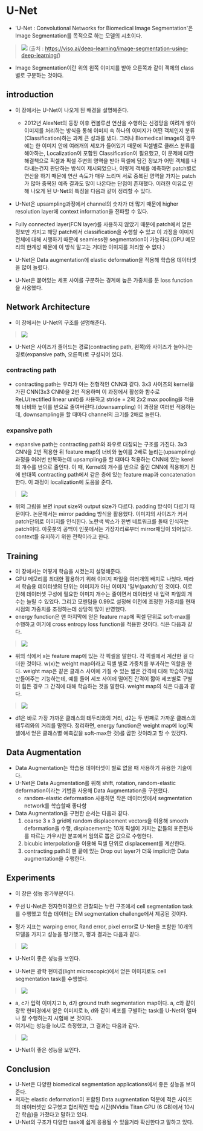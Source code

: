 # U-Net
* 'U-Net : Convolutional Networks for Biomedical Image Segmentation'은 Image Segmentation를 목적으로 하는 모델의 시초이다.

> ![](https://velog.velcdn.com/images%2Fminkyu4506%2Fpost%2Fafa16f0e-a0da-485d-bf68-8e7f428314d0%2Fimage-segmentation-example-1060x397.jpg.webp)
(출처 : https://viso.ai/deep-learning/image-segmentation-using-deep-learning/)

* Image Segmentation이란 위의 왼쪽 이미지를 받아 오른쪽과 같이 객체의 class별로 구분하는 것이다. 

## introduction
* 이 장에서는 U-Net이 나오게 된 배경을 설명해준다. 
  * 2012년 AlexNet의 등장 이후 컨볼루션 연산을 수행하는 신경망을 여려개 쌓아 이미지를 처리하는 방식을 통해 이미지 속 하나의 이미지가 어떤 객체인지 분류(Classification)하는 과제 큰 성과를 냈다. 그러나 Biomedical image의 경우에는 한 이미지 안에 여러개의 세포가 들어있기 때문에 픽셀별로 클래스 분류를 해야하는, Localization이 포함된 Classification이 필요했고, 이 문제에 대한 해결책으로 픽셀과 픽셀 주변의 영역을 받아 픽셀에 담긴 정보가 어떤 객체를 나타내는건지 판단하는 방식이 제시되었으나, 이렇게 객체를 예측하면 patch별로 연산을 하기 때문에 연산 속도가 매우 느리며 서로 중복된 영역을 가지는 patch가 많아 중복된 예측 결과도 많이 나온다는 단점이 존재했다. 이러한 이유로 인해 나오게 된 U-Net의 특징을 다음과 같이 정리할 수 있다.

* U-Net은 upsampling과정에서 channel의 숫자가 더 많기 때문에 higher resolution layer에 context information을 전파할 수 있다.
* Fully connected layer(FCN layer)를 사용하지 않았기 때문에 patch에서 얻은 정보만 가지고 해당 patch에서 classification을 수행할 수 있고 이 과정을 이미지 전체에 대해 시행하기 때문에 seamless한 segmentation이 가능하다.(GPU 메모리의 한계성 때문에 이 방식 말고는 거대한 이미지를 처리할 수 없다.)
* U-Net은 Data augmentation에 elastic deformation을 적용해 학습용 데이터셋을 많이 늘렸다.
* U-Net은 붙어있는 세포 사이를 구분하는 경계에 높은 가중치를 둔 loss function을 사용했다.

## Network Architecture
* 이 장에서는 U-Net의 구조를 설명해준다.

> ![](https://velog.velcdn.com/images%2Fminkyu4506%2Fpost%2F3dfe09c3-3cd1-44b9-bc2a-680690f18ffa%2F%EC%8A%A4%ED%81%AC%EB%A6%B0%EC%83%B7%202021-08-31%20%EC%98%A4%ED%9B%84%202.50.03.png)

* U-Net은 사이즈가 줄어드는 경로(contracting path, 왼쪽)와 사이즈가 늘어나는 경로(expansive path, 오른쪽)로 구성되어 있다.

### contracting path
* contracting path는 우리가 아는 전형적인 CNN과 같다. 3x3 사이즈의 kernel을 가진 CNN(3x3 CNN)을 2번 적용하며 이 과정에서 활성화 함수로 ReLU(rectified linear unit)를 사용하고 stride = 2의 2x2 max pooling을 적용해 너비와 높이를 반으로 줄여버린다.(downsampling) 이 과정을 여러번 적용하는데, downsampling을 할 때마다 channel의 크기를 2배로 늘린다.

### expansive path
* expansive path는 contracting path와 좌우로 대칭되는 구조를 가진다. 3x3 CNN을 2번 적용한 뒤 feature map의 너비와 높이를 2배로 늘리는(upsampling) 과정을 여러번 반복하는데 upsampling을 할 때마다 적용하는 CNN에 있는 kerel의 개수를 반으로 줄인다. 이 때, Kernel의 개수를 반으로 줄인 CNN에 적용하기 전에 반대쪽 contracting path에서 같은 층에 있는 feature map과 concatenation한다. 이 과정이 localization에 도움을 준다.

> ![](https://img1.daumcdn.net/thumb/R1280x0/?scode=mtistory2&fname=http%3A%2F%2Fcfile25.uf.tistory.com%2Fimage%2F996735355DF900C2321D9B)

* 위의 그림을 보면 input size와 output size가 다르다. padding 방식이 다르기 때문이다. 논문에서는 mirror padding 방식을 활용했다. 이미지의 사이즈가 커서 patch단위로 이미지를 인식한다. 노란색 박스가 한번 네트워크를 돌때 인식하는 patch이다. 아웃풋의 공백이 인풋에서는 가장자리로부터 mirror패딩이 되어있다. context를 유지하기 위한 전략이라고 한다.  

## Training
* 이 장에서는 어떻게 학습을 시켰는지 설명해준다.
* GPU 메모리를 최대한 활용하기 위해 이미지 파일을 여러개의 배치로 나눴다. 따라서 학습용 데이터셋의 단위는 이미지가 아닌 이미지 '일부(patch)'인 것이다. 이로 인해 데이터셋 구성에 필요한 이미지 개수는 줄이면서 데이터셋 내 입력 파일의 개수는 늘릴 수 있었다. 그리고 모멘텀을 0.99로 설정해 이전에 조정한 가중치를 현재 시점의 가중치를 조정하는데 상당히 많이 반영했다.
* energy function은 맨 마지막에 얻은 feature map에 픽셀 단위로 soft-max를 수행하고 여기에 cross entropy loss function을 적용한 것이다. 식은 다음과 같다.

> ![](https://velog.velcdn.com/images%2Fminkyu4506%2Fpost%2Fa387d96f-b0da-463e-a8e7-71e3c9f4aa5a%2F%EC%8A%A4%ED%81%AC%EB%A6%B0%EC%83%B7%202021-09-01%20%EC%98%A4%EC%A0%84%209.28.05.png)

* 위의 식에서 x는 feature map에 있는 각 픽셀을 말한다. 각 픽셀에서 계산한 걸 다 더한 것이다. w(x)는 weight map이라고 픽셀 별로 가중치를 부과하는 역할을 한다. weight map은 같은 클래스 사이에 가질 수 있는 짧은 간격에 대해 학습하게끔 만들어주는 기능하는데, 예를 들어 세포 사이에 떨어진 간격이 짧아 세포별로 구별이 힘든 경우 그 간격에 대해 학습하는 것을 말한다. weight map의 식은 다음과 같다.

> ![](https://velog.velcdn.com/images%2Fminkyu4506%2Fpost%2F360fc1c9-cbfa-4593-b225-7c0c2232ded7%2F%EC%8A%A4%ED%81%AC%EB%A6%B0%EC%83%B7%202021-09-01%20%EC%98%A4%EC%A0%84%209.30.19.png)

* d1은 바로 가장 가까운 클래스의 테두리와의 거리, d2는 두 번째로 가까운 클래스의 테두리와의 거리를 말한다. 정리하면, energy function은 weight map에 log(픽셀에서 얻은 클래스별 예측값을 soft-max한 것)를 곱한 것이라고 할 수 있겠다.

## Data Augmentation
* Data Augmentation는 학습용 데이터셋이 별로 없을 때 사용하기 유용한 기술이다. 
* U-Net은 Data Augmentation를 위해 shift, rotation, random-elastic deformation이라는 기법을 사용해 Data Augmentation을 구현했다.
  * random-elastic deformation 사용하면 작은 데이터셋에서 segmentation network를 학습할때 좋다함
* Data Augmentation을 구현한 순서는 다음과 같다.
  1. coarse 3 x 3 grid에 random displacement vectors을 이용해 smooth deformation을 수행, displacement는 10개 픽셀이 가지는 값들의 표준편차를 따르는 가우시안 분포에서 임의로 뽑은 값으로 수행한다.
  2. bicubic interpolation을 이용해 픽셀 단위로 displacement를 계산한다.
  3. contracting path의 맨 끝에 있는 Drop out layer가 더욱 implicit한 Data augmentation을 수행한다.

## Experiments
* 이 장은 성능 평가부분이다.

* 우선 U-Net은 전자현미경으로 관찰되는 뉴런 구조에서 cell segmentation task를 수행했고 학습 데이터는 EM segmentation challenge에서 제공된 것이다.
* 평가 지표는 warping error, Rand error, pixel error로 U-Net을 포함한 10개의 모델을 가지고 성능을 평가했고, 평과 결과는 다음과 같다.

> ![](https://velog.velcdn.com/images%2Fminkyu4506%2Fpost%2Ffde09a46-df2a-44ca-9316-a50b753f41dc%2F%EC%8A%A4%ED%81%AC%EB%A6%B0%EC%83%B7%202021-09-01%20%EC%98%A4%ED%9B%84%208.32.14.png)
* U-Net이 좋은 성능을 보인다.


* U-Net은 광학 현미경(light microscopic)에서 얻은 이미지로도 cell segmentation task를 수행했다.

> ![](https://velog.velcdn.com/images%2Fminkyu4506%2Fpost%2F9677e8d7-73a1-479c-a416-cc3eba56290e%2F%EC%8A%A4%ED%81%AC%EB%A6%B0%EC%83%B7%202021-09-01%20%EC%98%A4%ED%9B%84%208.38.34.png)
* a, c가 입력 이미지고 b, d가 ground truth segmentation map이다. a, c와 같이 광학 현미경에서 얻은 이미지로 b, d와 같이 세포를 구별하는 task를 U-Net이 얼마나 잘 수행하는지 시험해 본 것이다.
* 여기서는 성능을 IoU로 측정했고, 그 결과는 다음과 같다.

> ![](https://velog.velcdn.com/images%2Fminkyu4506%2Fpost%2F2c3cf62c-924a-4c1b-a31b-772d07262d76%2F%EC%8A%A4%ED%81%AC%EB%A6%B0%EC%83%B7%202021-09-01%20%EC%98%A4%ED%9B%84%208.41.23.png)
* U-Net이 좋은 성능을 보인다.

## Conclusion
* U-Net은 다양한 biomedical segmentation applications에서 좋은 성능을 보여준다.
* 저자는 elastic deformation이 포함된 Data augmentation 덕분에 적은 사이즈의 데이터셋만 요구했고 합리적인 학습 시간(NVidia Titan GPU (6 GB)에서 10시간 학습)을 가졌다고 말하고 있다.
* U-Net의 구조가 다양한 task에 쉽게 응용될 수 있을거라 확신한다고 말하고 있다.



